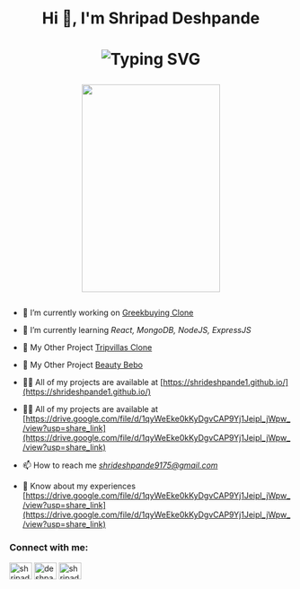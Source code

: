<h1 align="center">Hi 👋, I'm Shripad Deshpande</h1>
<h1 align='center'>
    <img  src='https://readme-typing-svg.demolab.com/?font=Fira+Code&size=24&duration=4000&pause=1000&color=blue&background=FFFFFF00&width=500&height=51&lines=Full+Stack+Web+Developer;Rising+Mern+Developer;Always+Learning+New+Things' alt="Typing SVG"/>
   
   <img 
src="https://camo.githubusercontent.com/3c71cd667843b03dec7f3fc08e01b60675050b75cfac4a7b496c85492a0996e5/68747470733a2f2f692e70696e696d672e636f6d2f6f726967696e616c732f39312f36622f31632f39313662316330623937383861643837623963636466633731626264616466332e676966" width="70%" height="370px"/>
   
  
</h1>


- 🔭 I’m currently working on [Greekbuying Clone](https://6371ebf512789d75d605c3fe--extraordinary-lokum-e2535c.netlify.app/)

- 🌱 I’m currently learning *React, MongoDB, NodeJS, ExpressJS*

- 🔭 My Other Project [Tripvillas Clone](https://acceptable-popcorn.netlify.app/)

- 🔭 My Other Project [Beauty Bebo](https://venerable-sprinkles-c615f7.netlify.app/)

- 👨‍💻 All of my projects are available at [https://shrideshpande1.github.io/](https://shrideshpande1.github.io/)

- 👨‍💻 All of my projects are available at [https://drive.google.com/file/d/1qyWeEke0kKyDgvCAP9Yj1Jeipl_jWpw_/view?usp=share_link](https://drive.google.com/file/d/1qyWeEke0kKyDgvCAP9Yj1Jeipl_jWpw_/view?usp=share_link)

- 📫 How to reach me *shrideshpande9175@gmail.com*

- 📄 Know about my experiences [https://drive.google.com/file/d/1qyWeEke0kKyDgvCAP9Yj1Jeipl_jWpw_/view?usp=share_link](https://drive.google.com/file/d/1qyWeEke0kKyDgvCAP9Yj1Jeipl_jWpw_/view?usp=share_link)

<h3 align="left">Connect with me:</h3>
<p align="left">
<a href="https://codepen.io/Shrideshpande" target="blank"><img align="center" src="https://raw.githubusercontent.com/rahuldkjain/github-profile-readme-generator/master/src/images/icons/Social/codepen.svg" alt="shripad4198" height="30" width="40" /></a>
<a href="https://www.linkedin.com/in/deshpandeshripad/" target="blank"><img align="center" src="https://raw.githubusercontent.com/rahuldkjain/github-profile-readme-generator/master/src/images/icons/Social/linked-in-alt.svg" alt="deshpandeshripad" height="30" width="40" /></a>
<a href="https://codesandbox.io/u/Shrideshpande1" target="blank"><img align="center" src="https://raw.githubusercontent.com/rahuldkjain/github-profile-readme-generator/master/src/images/icons/Social/codesandbox.svg" alt="shripaddeshpande4198" height="30" width="40" /></a>
</p>


